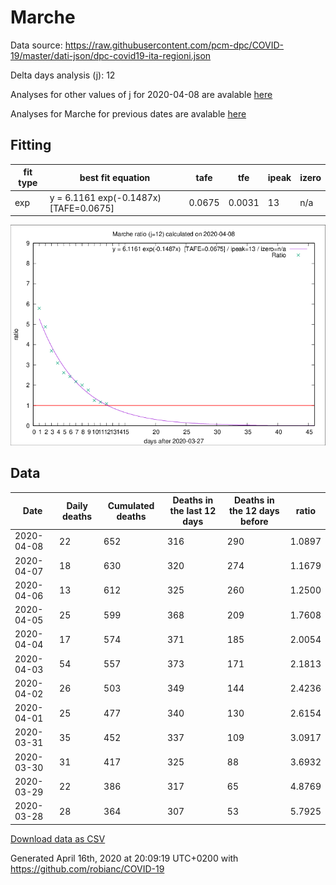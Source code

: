 # Marche

Data source: https://raw.githubusercontent.com/pcm-dpc/COVID-19/master/dati-json/dpc-covid19-ita-regioni.json

Delta days analysis (j): 12

Analyses for other values of j for 2020-04-08 are avalable [here](../2020-04-08/README.md)

Analyses for Marche for previous dates are avalable [here](../README.md)

## Fitting 
|fit type|best fit equation|tafe|tfe|ipeak|izero|
|-------|-----|--------|------|---|---|
|exp|y = 6.1161 exp(-0.1487x)  [TAFE=0.0675]|0.0675|0.0031|13|n/a|

![Plot](COVID-19_marche_j12_2020-04-08.png)

## Data
|Date|Daily deaths|Cumulated deaths|Deaths in the last 12 days|Deaths in the 12 days before|ratio|
|----|----------|-----------|-------|--------------------|-----|
|2020-04-08|22|652|316|290|1.0897|
|2020-04-07|18|630|320|274|1.1679|
|2020-04-06|13|612|325|260|1.2500|
|2020-04-05|25|599|368|209|1.7608|
|2020-04-04|17|574|371|185|2.0054|
|2020-04-03|54|557|373|171|2.1813|
|2020-04-02|26|503|349|144|2.4236|
|2020-04-01|25|477|340|130|2.6154|
|2020-03-31|35|452|337|109|3.0917|
|2020-03-30|31|417|325|88|3.6932|
|2020-03-29|22|386|317|65|4.8769|
|2020-03-28|28|364|307|53|5.7925|

[Download data as CSV](COVID-19_marche_j12_2020-04-08.csv)

Generated April 16th, 2020 at 20:09:19 UTC+0200 with https://github.com/robianc/COVID-19
